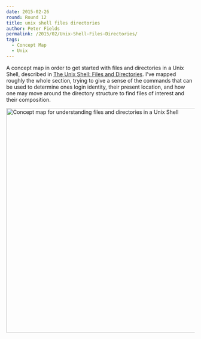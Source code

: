 ```yaml
---
date: 2015-02-26
round: Round 12
title: unix shell files directories
author: Peter Fields
permalink: /2015/02/Unix-Shell-Files-Directories/
tags:
  - Concept Map
  - Unix
---
```

A concept map in order to get started with files and directories in a Unix Shell, described in [The Unix Shell: Files and Directories](https://swcarpentry.github.io/shell-novice/01-filedir.html). I've mapped roughly the whole section, trying to give a sense of the commands that can be used to determine ones login identity, their present location, and how one may move around the directory structure to find files of interest and their composition.

<a href="http://i.imgur.com/gs7z0vh.png"><img src="http://i.imgur.com/gs7z0vh.png" style="width: 600px;" alt="Concept map for understanding files and directories in a Unix Shell" /></a>
